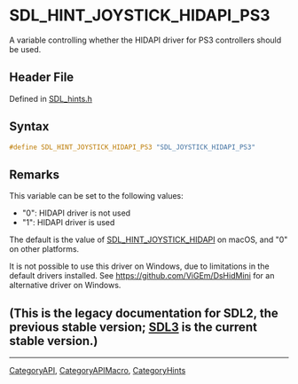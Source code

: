 # SDL_HINT_JOYSTICK_HIDAPI_PS3

A variable controlling whether the HIDAPI driver for PS3 controllers should be used.

## Header File

Defined in [SDL_hints.h](https://github.com/libsdl-org/SDL/blob/SDL2/include/SDL_hints.h)

## Syntax

```c
#define SDL_HINT_JOYSTICK_HIDAPI_PS3 "SDL_JOYSTICK_HIDAPI_PS3"
```

## Remarks

This variable can be set to the following values:

- "0": HIDAPI driver is not used
- "1": HIDAPI driver is used

The default is the value of
[SDL_HINT_JOYSTICK_HIDAPI](SDL_HINT_JOYSTICK_HIDAPI) on macOS, and "0" on
other platforms.

It is not possible to use this driver on Windows, due to limitations in the
default drivers installed. See https://github.com/ViGEm/DsHidMini for an
alternative driver on Windows.

## (This is the legacy documentation for SDL2, the previous stable version; [SDL3](https://wiki.libsdl.org/SDL3/) is the current stable version.)



----
[CategoryAPI](CategoryAPI), [CategoryAPIMacro](CategoryAPIMacro), [CategoryHints](CategoryHints)

